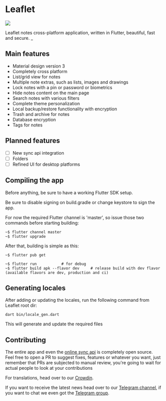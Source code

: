 # Leaflet

<img src="https://i.imgur.com/dvmKX8d.png">

Leaflet notes cross-platform application, written in Flutter, beautiful, fast and secure.
_
## Main features
- Material design version 3
- Completely cross platform
- List/grid view for notes
- Multiple note extras, such as lists, images and drawings
- Lock notes with a pin or password or biometrics
- Hide notes content on the main page
- Search notes with various filters
- Complete theme personalization
- Local backup/restore functionality with encryption
- Trash and archive for notes
- Database encryption
- Tags for notes

## Planned features
- [ ] New sync api integration
- [ ] Folders
- [ ] Refined UI for desktop platforms

## Compiling the app
Before anything, be sure to have a working Flutter SDK setup.

Be sure to disable signing on build.gradle or change keystore to sign the app.

For now the required Flutter channel is 'master', so issue those two commands before starting building:
```
~$ flutter channel master
~$ flutter upgrade
```

After that, building is simple as this:
```
~$ flutter pub get

~$ flutter run           # for debug
~$ flutter build apk --flavor dev     # release build with dev flavor (available flavors are dev, production and ci)
```

## Generating locales
After adding or updating the locales, run the following command from Leaflet root dir:
```
dart bin/locale_gen.dart
```

This will generate and update the required files

## Contributing
The entire app and even the [online sync api](https://github.com/broodroosterdev/potatosync-rust) is completely open source.  
Feel free to open a PR to suggest fixes, features or whatever you want, just remember that PRs are subjected to manual review, you're going to wait for actual people to look at your contributions

For translations, head over to our [Crowdin](https://potatoproject.crowdin.com/leaflet).

If you want to receive the latest news head over to our [Telegram channel](https://t.me/potatonotesnews), if you want to chat we even got the [Telegram group](https://t.me/potatonotes).
